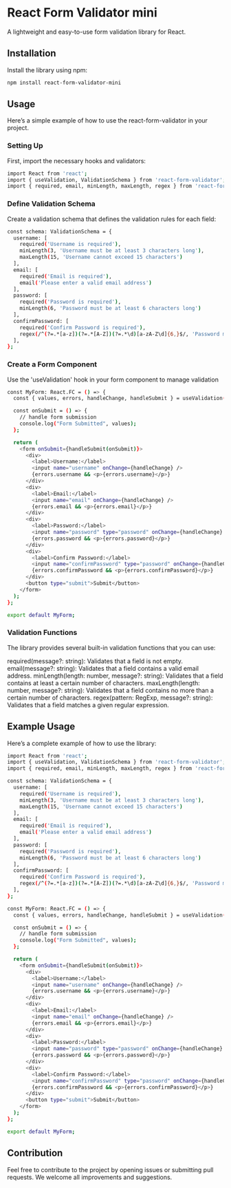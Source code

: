 # React Form Validator mini

A lightweight and easy-to-use form validation library for React.

## Installation

Install the library using npm:

```sh
npm install react-form-validator-mini

```

## Usage

Here’s a simple example of how to use the react-form-validator in your project.

### Setting Up

First, import the necessary hooks and validators:

```sh
import React from 'react';
import { useValidation, ValidationSchema } from 'react-form-validator';
import { required, email, minLength, maxLength, regex } from 'react-form-validator/validators';

```

### Define Validation Schema

Create a validation schema that defines the validation rules for each field:

```sh
const schema: ValidationSchema = {
  username: [
    required('Username is required'),
    minLength(3, 'Username must be at least 3 characters long'),
    maxLength(15, 'Username cannot exceed 15 characters')
  ],
  email: [
    required('Email is required'),
    email('Please enter a valid email address')
  ],
  password: [
    required('Password is required'),
    minLength(6, 'Password must be at least 6 characters long')
  ],
  confirmPassword: [
    required('Confirm Password is required'),
    regex(/^(?=.*[a-z])(?=.*[A-Z])(?=.*\d)[a-zA-Z\d]{6,}$/, 'Password must contain at least one uppercase letter, one lowercase letter, and one number')
  ],
};

```

### Create a Form Component

Use the 'useValidation' hook in your form component to manage validation

```sh
const MyForm: React.FC = () => {
  const { values, errors, handleChange, handleSubmit } = useValidation(schema);

  const onSubmit = () => {
    // handle form submission
    console.log("Form Submitted", values);
  };

  return (
    <form onSubmit={handleSubmit(onSubmit)}>
      <div>
        <label>Username:</label>
        <input name="username" onChange={handleChange} />
        {errors.username && <p>{errors.username}</p>}
      </div>
      <div>
        <label>Email:</label>
        <input name="email" onChange={handleChange} />
        {errors.email && <p>{errors.email}</p>}
      </div>
      <div>
        <label>Password:</label>
        <input name="password" type="password" onChange={handleChange} />
        {errors.password && <p>{errors.password}</p>}
      </div>
      <div>
        <label>Confirm Password:</label>
        <input name="confirmPassword" type="password" onChange={handleChange} />
        {errors.confirmPassword && <p>{errors.confirmPassword}</p>}
      </div>
      <button type="submit">Submit</button>
    </form>
  );
};

export default MyForm;

```

### Validation Functions

The library provides several built-in validation functions that you can use:

required(message?: string): Validates that a field is not empty.
email(message?: string): Validates that a field contains a valid email address.
minLength(length: number, message?: string): Validates that a field contains at least a certain number of characters.
maxLength(length: number, message?: string): Validates that a field contains no more than a certain number of characters.
regex(pattern: RegExp, message?: string): Validates that a field matches a given regular expression.

## Example Usage

Here’s a complete example of how to use the library:

```sh
import React from 'react';
import { useValidation, ValidationSchema } from 'react-form-validator';
import { required, email, minLength, maxLength, regex } from 'react-form-validator/validators';

const schema: ValidationSchema = {
  username: [
    required('Username is required'),
    minLength(3, 'Username must be at least 3 characters long'),
    maxLength(15, 'Username cannot exceed 15 characters')
  ],
  email: [
    required('Email is required'),
    email('Please enter a valid email address')
  ],
  password: [
    required('Password is required'),
    minLength(6, 'Password must be at least 6 characters long')
  ],
  confirmPassword: [
    required('Confirm Password is required'),
    regex(/^(?=.*[a-z])(?=.*[A-Z])(?=.*\d)[a-zA-Z\d]{6,}$/, 'Password must contain at least one uppercase letter, one lowercase letter, and one number')
  ],
};

const MyForm: React.FC = () => {
  const { values, errors, handleChange, handleSubmit } = useValidation(schema);

  const onSubmit = () => {
    // handle form submission
    console.log("Form Submitted", values);
  };

  return (
    <form onSubmit={handleSubmit(onSubmit)}>
      <div>
        <label>Username:</label>
        <input name="username" onChange={handleChange} />
        {errors.username && <p>{errors.username}</p>}
      </div>
      <div>
        <label>Email:</label>
        <input name="email" onChange={handleChange} />
        {errors.email && <p>{errors.email}</p>}
      </div>
      <div>
        <label>Password:</label>
        <input name="password" type="password" onChange={handleChange} />
        {errors.password && <p>{errors.password}</p>}
      </div>
      <div>
        <label>Confirm Password:</label>
        <input name="confirmPassword" type="password" onChange={handleChange} />
        {errors.confirmPassword && <p>{errors.confirmPassword}</p>}
      </div>
      <button type="submit">Submit</button>
    </form>
  );
};

export default MyForm;

```

## Contribution

Feel free to contribute to the project by opening issues or submitting pull requests. We welcome all improvements and suggestions.

<!-- ## License

This project is licensed under the MIT License. -->
